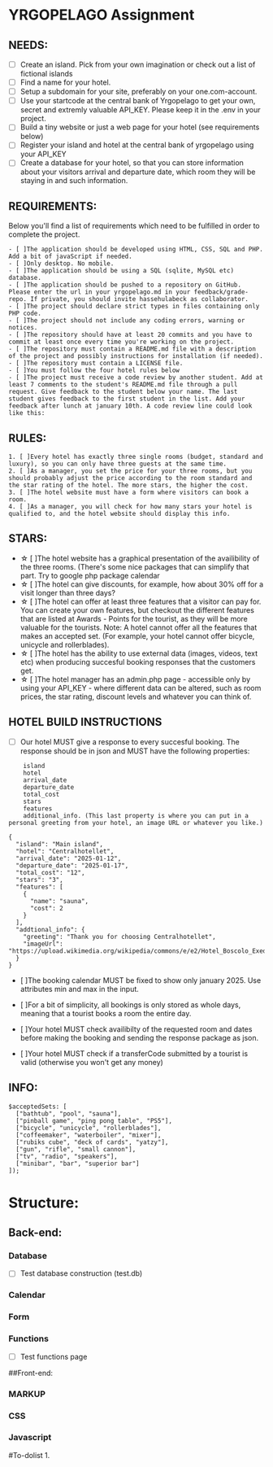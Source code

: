 # YRGOPELAGO Assignment
## NEEDS:
- [ ] Create an island. Pick from your own imagination or check out a list of fictional islands
- [ ] Find a name for your hotel.
- [ ] Setup a subdomain for your site, preferably on your one.com-account.
- [ ] Use your startcode at the central bank of Yrgopelago to get your own, secret and extremly valuable API_KEY. Please keep it in the .env in your project.
- [ ] Build a tiny website or just a web page for your hotel (see requirements below)
- [ ] Register your island and hotel at the central bank of yrgopelago using your API_KEY
- [ ] Create a database for your hotel, so that you can store information about your visitors arrival and departure date, which room they will be staying in and such information.

## REQUIREMENTS:
Below you'll find a list of requirements which need to be fulfilled in order to complete the project.

    - [ ]The application should be developed using HTML, CSS, SQL and PHP. Add a bit of javaScript if needed.
    - [ ]Only desktop. No mobile.
    - [ ]The application should be using a SQL (sqlite, MySQL etc) database.
    - [ ]The application should be pushed to a repository on GitHub. Please enter the url in your yrgopelago.md in your feedback/grade-repo. If private, you should invite hassehulabeck as collaborator.
    - [ ]The project should declare strict types in files containing only PHP code.
    - [ ]The project should not include any coding errors, warning or notices.
    - [ ]The repository should have at least 20 commits and you have to commit at least once every time you're working on the project.
    - [ ]The repository must contain a README.md file with a description of the project and possibly instructions for installation (if needed).
    - [ ]The repository must contain a LICENSE file.
    - [ ]You must follow the four hotel rules below
    - [ ]The project must receive a code review by another student. Add at least 7 comments to the student's README.md file through a pull request. Give feedback to the student below your name. The last student gives feedback to the first student in the list. Add your feedback after lunch at january 10th. A code review line could look like this:

## RULES:

    1. [ ]Every hotel has exactly three single rooms (budget, standard and luxury), so you can only have three guests at the same time.
    2. [ ]As a manager, you set the price for your three rooms, but you should probably adjust the price according to the room standard and the star rating of the hotel. The more stars, the higher the cost.
    3. [ ]The hotel website must have a form where visitors can book a room.
    4. [ ]As a manager, you will check for how many stars your hotel is qualified to, and the hotel website should display this info.

## STARS:
- ☆ [ ]The hotel website has a graphical presentation of the availibility of the three rooms. (There's some nice packages that can simplify that part. Try to google php package calendar
- ☆ [ ]The hotel can give discounts, for example, how about 30% off for a visit longer than three days?
- ☆ [ ]The hotel can offer at least three features that a visitor can pay for. You can create your own features, but checkout the different features that are listed at Awards - Points for the tourist, as they will be more valuable for the tourists. Note: A hotel cannot offer all the features that makes an accepted set. (For example, your hotel cannot offer bicycle, unicycle and rollerblades).
- ☆ [ ]The hotel has the ability to use external data (images, videos, text etc) when producing succesful booking responses that the customers get.
- ☆ [ ]The hotel manager has an admin.php page - accessible only by using your API_KEY - where different data can be altered, such as room prices, the star rating, discount levels and whatever you can think of.

## HOTEL BUILD INSTRUCTIONS
- [ ] Our hotel MUST give a response to every succesful booking. The response should be in json and MUST have the following properties:
```
    island
    hotel
    arrival_date
    departure_date
    total_cost
    stars
    features
    additional_info. (This last property is where you can put in a personal greeting from your hotel, an image URL or whatever you like.)

{
  "island": "Main island",
  "hotel": "Centralhotellet",
  "arrival_date": "2025-01-12",
  "departure_date": "2025-01-17",
  "total_cost": "12",
  "stars": "3",
  "features": [
    {
      "name": "sauna",
      "cost": 2
    }
  ],
  "addtional_info": {
    "greeting": "Thank you for choosing Centralhotellet",
    "imageUrl": "https://upload.wikimedia.org/wikipedia/commons/e/e2/Hotel_Boscolo_Exedra_Nice.jpg"
  }
}
```
- [ ]The booking calendar MUST be fixed to show only january 2025. Use attributes min and max in the input.

- [ ]For a bit of simplicity, all bookings is only stored as whole days, meaning that a tourist books a room the entire day.

- [ ]Your hotel MUST check availibilty of the requested room and dates before making the booking and sending the response package as json.

- [ ]Your hotel MUST check if a transferCode submitted by a tourist is valid (otherwise you won't get any money)

## INFO:
```
$acceptedSets: [
  ["bathtub", "pool", "sauna"],
  ["pinball game", "ping pong table", "PS5"],
  ["bicycle", "unicycle", "rollerblades"],
  ["coffeemaker", "waterboiler", "mixer"],
  ["rubiks cube", "deck of cards", "yatzy"],
  ["gun", "rifle", "small cannon"],
  ["tv", "radio", "speakers"],
  ["minibar", "bar", "superior bar"]
]);
```

# Structure:

## Back-end:
### Database
- [ ] Test database construction (test.db)

### Calendar

### Form

### Functions
- [ ] Test functions page 

##Front-end:
### MARKUP

### CSS

### Javascript

#To-dolist
1.
